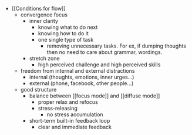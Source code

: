 - [[Conditions for flow]]
    - convergence focus
        - inner clarity
            - knowing what to do next
            - knowing how to do it
            - one single type of task 
                - removing unnecessary tasks. For ex, if dumping thoughts then no need to care about grammar, wordings. 
        - stretch zone
            - high perceived challenge and high perceived skills
    - freedom from internal and external distractions
        - internal (thoughts, emotions, inner urges...)
        - external (phone, facebook, other people...)
    - good structure
        - balance between [[focus mode]] and [[diffuse mode]]
            - proper relax and refocus
            - stress-releasing
                - no stress accumulation
        - short-term built-in feedback loop
            - clear and immediate feedback
